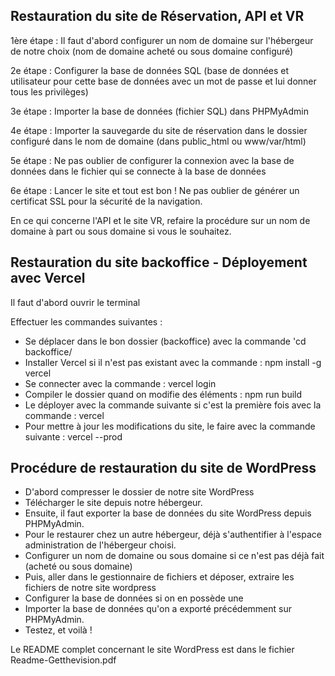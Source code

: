 ## Restauration du site de Réservation, API et VR

1ère étape : 
Il faut d'abord configurer un nom de domaine sur l'hébergeur de notre choix (nom de domaine acheté ou sous domaine configuré)

2e étape : 
Configurer la base de données SQL (base de données et utilisateur pour cette base de données avec un mot de passe et lui donner tous les privilèges)

3e étape : 
Importer la base de données (fichier SQL) dans PHPMyAdmin

4e étape : 
Importer la sauvegarde du site de réservation dans le dossier configuré dans le nom de domaine (dans public_html ou www/var/html)

5e étape : 
Ne pas oublier de configurer la connexion avec la base de données dans le fichier qui se connecte à la base de données

6e étape : 
Lancer le site et tout est bon !
Ne pas oublier de générer un certificat SSL pour la sécurité de la navigation.

En ce qui concerne l'API et le site VR, refaire la procédure sur un nom de domaine à part ou sous domaine si vous le souhaitez.

## Restauration du site backoffice - Déployement avec Vercel

Il faut d'abord ouvrir le terminal

Effectuer les commandes suivantes : 
- Se déplacer dans le bon dossier (backoffice) avec la commande 'cd backoffice/
- Installer Vercel si il n'est pas existant avec la commande : npm install -g vercel
- Se connecter avec la commande : vercel login
- Compiler le dossier quand on modifie des éléments : npm run build
- Le déployer avec la commande suivante si c'est la première fois avec la commande : vercel
- Pour mettre à jour les modifications du site, le faire avec la commande suivante : vercel --prod

## Procédure de restauration du site de WordPress

- D'abord compresser le dossier de notre site WordPress
- Télécharger le site depuis notre hébergeur.
- Ensuite, il faut exporter la base de données du site WordPress depuis PHPMyAdmin.
- Pour le restaurer chez un autre hébergeur, déjà s'authentifier à l'espace administration de l'hébergeur choisi.
- Configurer un nom de domaine ou sous domaine si ce n'est pas déjà fait (acheté ou sous domaine)
- Puis, aller dans le gestionnaire de fichiers et déposer, extraire les fichiers de notre site wordpress
- Configurer la base de données si on en possède une
- Importer la base de données qu'on a exporté précédemment sur PHPMyAdmin.
- Testez, et voilà !

Le README complet concernant le site WordPress est dans le fichier Readme-Getthevision.pdf